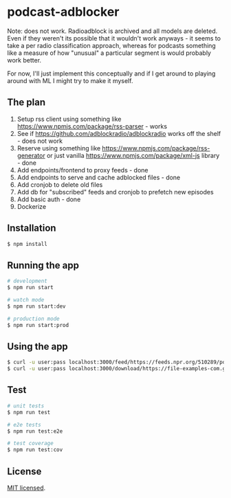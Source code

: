 # podcast-adblocker

Note: does not work. Radioadblock is archived and all models are deleted. Even if they weren't its possible that it wouldn't work anyways - it seems to take a per radio classification approach, whereas for podcasts something like a measure of how "unusual" a particular segment is would probably work better.

For now, I'll just implement this conceptually and if I get around to playing around with ML I might try to make it myself.

## The plan
1. Setup rss client using something like https://www.npmjs.com/package/rss-parser - works
2. See if https://github.com/adblockradio/adblockradio works off the shelf - does not work
3. Reserve using something like https://www.npmjs.com/package/rss-generator or just vanilla https://www.npmjs.com/package/xml-js library - done
4. Add endpoints/frontend to proxy feeds - done
5. Add endpoints to serve and cache adblocked files - done
6. Add cronjob to delete old files
7. Add db for "subscribed" feeds and cronjob to prefetch new episodes
8. Add basic auth - done
9. Dockerize

## Installation

```bash
$ npm install
```

## Running the app

```bash
# development
$ npm run start

# watch mode
$ npm run start:dev

# production mode
$ npm run start:prod
```

## Using the app
```bash
$ curl -u user:pass localhost:3000/feed/https://feeds.npr.org/510289/podcast.xml
$ curl -u user:pass localhost:3000/download/https://file-examples-com.github.io/uploads/2017/11/file_example_MP3_700KB.mp3
```

## Test

```bash
# unit tests
$ npm run test

# e2e tests
$ npm run test:e2e

# test coverage
$ npm run test:cov
```


## License

[MIT licensed](LICENSE).
